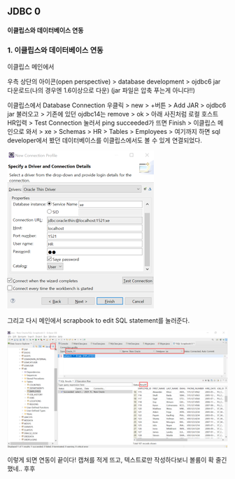 ## JDBC 0

#### 이클립스와 데이터베이스 연동 

### 1. 이클립스와 데이터베이스 연동

이클립스 메인에서 

우측 상단의 아이콘(open perspective) > database development > ojdbc6 jar 다운로드(나의 경우엔 1.6이상으로 다운) (jar 파일은 압축 푸는게 아니다!!)

이클립스에서 Database Connection 우클릭 > new > +버튼 > Add JAR > ojdbc6 jar 불러오고 > 기존에 있던 ojdbc14는 remove > ok > 아래 사진처럼 로컬 호스트 HR입력 > Test Connection 눌러서 ping succeeded가 뜨면 Finish > 이클립스 메인으로 와서 > xe > Schemas > HR > Tables > Employees > 여기까지 하면 sql developer에서 봤던 데이터베이스를 이클립스에서도 볼 수 있게 연결되었다.  

<img src="JDBC_0.assets/20210909_222056.png" alt="20210909_222056" style="zoom:50%;" />

그리고 다시 메인에서 scrapbook to edit SQL statement를 눌러준다. 

![20210909_222104](JDBC_0.assets/20210909_222104.png)

이렇게 되면 연동이 끝이다! 캡쳐를 적게 뜨고, 텍스트로만 작성하다보니 볼륨이 확 줄긴 했네.. 후후

